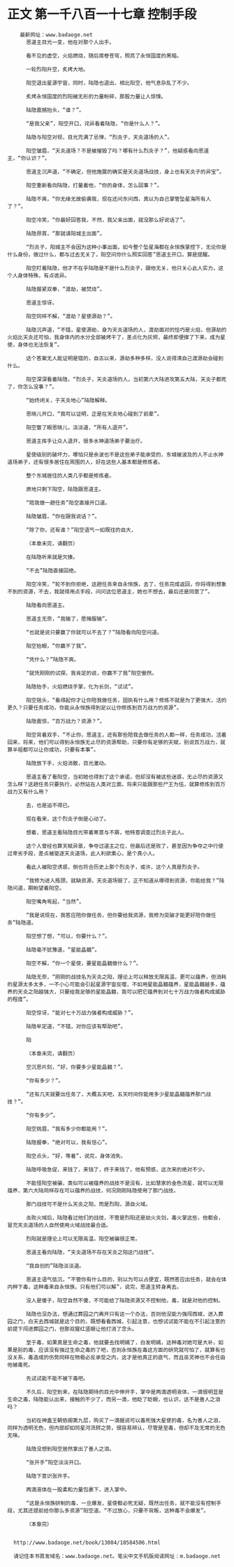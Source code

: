 # 正文 第一千八百一十七章 控制手段
        最新网址：www.badaoge.net
          思道主目光一变，他在对那个人出手。
      
          看不见的虚空，火焰燃烧，随后席卷苍穹，照亮了永恒国度的黑暗。
      
          一轮烈阳升空，炙烤大地。
      
          阳空退出星源宇宙，同时，陆隐也退出，相比阳空，他气息杂乱了不少。
      
          炙烤永恒国度的烈阳被无形的力量粉碎，那股力量让人惊悚。
      
          陆隐震撼抬头，“谁？”。
      
          “是我父亲”，阳空开口，诧异看着陆隐，“你是什么人？”。
      
          陆隐与阳空对视，目光充满了忌惮，“烈炎子，天炎道场的人”。
      
          阳空皱眉，“天炎道场？不是被摧毁了吗？哪有什么烈炎子？”，他疑惑看向思道主，“你认识？”。
      
          思道主沉声道，“不确定，但他施展的确实是天炎道场战技，身上也有天炎子的异宝”。
      
          阳空重新看向陆隐，打量着他，“你的身体，怎么回事？”。
      
          陆隐不爽，“你无缘无故偷袭我，现在还问东问西，真以为自己掌管坠星海所有人了？”。
      
          阳空冷笑，“你最好回答我，不然，我父亲出面，就没那么好说话了”。
      
          陆隐昂首，“那就请阳城主出面”。
      
          “烈炎子，阳城主不会因为这种小事出面，如今整个坠星海都在永恒族掌控下，无论你是什么身份，做过什么，都与过去无关了，阳空问你什么照实回答”思道主开口，算是提醒。
      
          阳空盯着陆隐，他才不在乎陆隐是不是什么烈炎子，跟他无关，他只关心此人实力，这个人身体特殊，有点诡异。
      
          陆隐握紧双拳，“渡劫，被焚烧”。
      
          思道主惊讶。
      
          阳空同样不解，“渡劫？星使源劫？”。
      
          陆隐沉声道，“不错，星使源劫，身为天炎道场的人，渡劫面对的恰巧是火焰，但源劫的火焰比天炎还可怕，我身体内的水分全部被烤干了，差点化为灰烬，最终即便撑了下来，成为星使，身体也无法恢复”。
      
          这个答案无人能证明是错的，自古以来，源劫多种多样，没人说得清自己渡源劫会碰到什么。
      
          阳空深深看着陆隐，“烈炎子，天炎道场的人，当初第六大陆进攻第五大陆，天炎子都死了，你怎么没事？”。
      
          “始终闭关，于天炎地心”陆隐解释。
      
          思晓儿开口，“我可以证明，正是在天炎地心碰到了前辈”。
      
          阳空瞥了眼思晓儿，淡淡道，“所有人退开”。
      
          思道主挥手让众人退开，很多水神道场弟子要治疗。
      
          星使级别的破坏力，哪怕只是余波也不是这些弟子能承受的，东城被波及的人不止水神道场弟子，还有很多居住在周围的人，好在这些人基本都是修炼者。
      
          整个东城居住的人类几乎都是修炼者。
      
          原地只剩下阳空，陆隐跟思道主。
      
          “陪我做一趟任务”阳空直接开口道。
      
          陆隐皱眉，“你在跟我说话？”。
      
          “除了你，还有谁？”阳空语气一如既往的自大，
      
          （本章未完，请翻页）
      
          在陆隐听来就是欠揍。
      
          “不去”陆隐直接回绝。
      
          阳空冷笑，“轮不到你拒绝，这趟任务来自永恒族，去了，任务完成返回，你将得到想象不到的资源，不去，我就得用点手段，问问这位思道主，她也不想去，最后还是同意了”。
      
          陆隐看向思道主。
      
          思道主无奈，“我输了，愿赌服输”。
      
          “也就是说只要赢了你就可以不去了？”陆隐看向阳空问道。
      
          阳空抬眼，“你赢不了我”。
      
          “凭什么？”陆隐不爽。
      
          “就凭刚刚的试探，我肯定的说，你赢不了我”阳空傲然。
      
          陆隐抬手，火焰燃烧手掌，化为长剑，“试试”。
      
          阳空摇头，“看得起你才让你陪我做任务，固执有什么用？修炼不就是为了更强大，活的更久？只要任务成功，你能从永恒族得到足以让你修炼到百万战力的资源”。
      
          陆隐震惊，“百万战力？资源？”。
      
          阳空背着双手，“不止你，思道主，还有那些陪我去做任务的人都一样，任务成功，活着回来，将来，他们可以得到永恒族无止尽的资源帮助，只要你有足够的天赋，别说百万战力，就算半祖都可以让你成功，只要有本事”。
      
          陆隐放下手，火焰消散，目光激动。
      
          思道主看了看阳空，当初她也得到了这个承诺，但却没有被这些迷惑，无止尽的资源又怎么样？这趟任务只要执行，必然站在人类对立面，将来只能跟那些尸王为伍，就算修炼到百万战力又有什么用？
      
          去，也是迫不得已。
      
          现在看来，这个烈炎子倒是心动了。
      
          想着，思道主看陆隐目光带着寒意与不屑，他特意调查过烈炎子此人。
      
          这个人曾经也算天赋异禀，争夺过道主之位，但最后还是败了，甚至因为争夺之中行使过卑劣手段，差点被驱逐天炎道场，此人利欲熏心，是个真小人。
      
          看此人被阳空诱惑，倒也符合历史上那个烈炎子，或许，这个人真是烈炎子。
      
          “我修为进入瓶颈，就缺资源，天炎道场毁了，正不知道从哪得到资源，你能给我？”陆隐问道，期盼望着阳空。
      
          阳空嘴角弯起，“当然”。
      
          “我是说现在，我答应陪你做任务，但你要给我资源，我修为突破才能更好陪你做任务”陆隐道。
      
          阳空想了想，“可以，你要什么？”。
      
          陆隐毫不犹豫道，“星能晶髓”。
      
          阳空不解，“你一个星使，要星能晶髓做什么？”。
      
          陆隐无奈，“刚刚的战技名为天炎之阳，理论上可以释放无限高温，更可以蕴养，但消耗的星源太多太多，一不小心可能会引起星源宇宙反噬，不如用星能晶髓蕴养，星能晶髓越多，蕴养的天炎之阳越强大，只要给我足够的星能晶髓，我可以把它蕴养到对七十万战力强者构成威胁的程度”。
      
          阳空惊讶，“能对七十万战力强者构成威胁？”。
      
          陆隐牟定道，“不错，对你应该有帮助吧”。
      
          阳
      
          （本章未完，请翻页）
      
          空沉思片刻，“好，你要多少星能晶髓？”。
      
          “你有多少？”。
      
          “还有几天就要出任务了，大概五天吧，五天时间你能用多少星能晶髓蕴养那门战技？”。
      
          “你有多少”。
      
          阳空挑眉，“我有多少你都能用？”。
      
          陆隐握拳，“绝对可以，我有信心”。
      
          阳空点头，“好，等着”，说完，身体消失。
      
          陆隐呼吸急促，来钱了，来钱了，终于来钱了，他有预感，这次来的绝对不少。
      
          不能怪阳空被骗，类似可以被蕴养的战技不是没有，比如慧家的金色流星，就可以无限蕴养，第六大陆同样存在可以蕴养的战技，何况刚刚陆隐使用了那门战技。
      
          那门战技可不是什么天炎之阳，而是烈阳，源自火域。
      
          击败火域后，陆隐看过他们的战技，不管是烈阳还是劫火炎剑，毒火掌这些，他都会，冒充天炎道场的人自然使用火域战技最合适。
      
          烈阳就是理论上可以无限高温，阳空被骗很正常。
      
          思道主看向陆隐，“天炎道场不存在天炎之阳这门战技”。
      
          “我自创的”陆隐淡淡道。
      
          思道主语气低沉，“不管你有什么目的，别以为可以占便宜，既然答应出任务，就会在体内种下毒，这种毒来自永恒族，只有他们可以解”，说完，思道主转身离去。
      
          没人是傻子，阳空自然不傻，不可能给了陆隐资源又不控制他，毒，就是对他的控制。
      
          陆隐也没办法，想通过葬园之门离开只有这一个办法，否则他没能力强闯西城，进入葬园之门，白天去西城就是这个目的，既想看看西城，引起注意，也想试试能不能在不引起注意的前提下闯进葬园之门，但那双猩红竖眼让他打消了念头。
      
          至于毒，如果真是生命之毒，他就要去找明嫣了，白发明嫣，这种毒对她可是大补，如果是别的毒，应该没有强过生命之毒的了吧，否则永恒族在毒这方面的研究就可怕了，就算有也没关系，毒造成的伤势同样在物极必反承受之内，这才是他真正的底气，而且巫灵神也不会任由他被毒死。
      
          先试试能不能不被下毒吧。
      
          不久后，阳空到来，在陆隐期待的目光中伸开手，掌中是两滴透明液体，一滴很明显是生命之毒，陆隐能认出来，接触的不少了，而另一滴，他眨了眨眼，也认识，这不是善人之泪吗？
      
          当初在神蛊王朝依阁第九层，购买了一滴据说可以毒死强大星使的毒，名为善人之泪，同样为透明无色，但内部却如同星河流转之势，很容易辨认，尽管是至毒，但却不及无常的无色无味。
      
          陆隐没想到阳空居然拿出了善人之泪。
      
          “张开手”阳空淡淡开口。
      
          陆隐下意识张开手。
      
          两滴液体在一股柔和力量包裹下，进入掌中。
      
          “这是永恒族研制的毒，一旦爆发，星使都必死无疑，既然出任务，就不能没有控制手段，尤其还提前给你那么多资源”阳空道，“不过放心，只要不背叛，这种毒不会爆发”。
      
          （本章完）
      
      
      http://www.badaoge.net/book/13084/18584506.html
      
      请记住本书首发域名：www.badaoge.net。笔尖中文手机版阅读网址：m.badaoge.net